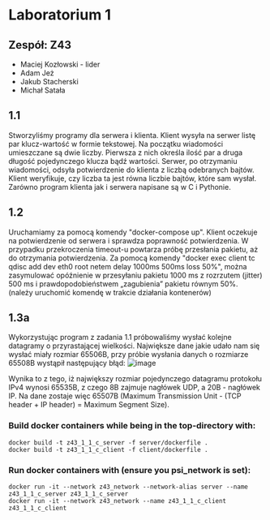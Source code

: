 # Laboratorium 1
## Zespół: Z43
- Maciej Kozłowski - lider
- Adam Jeż
- Jakub Stacherski
- Michał Satała


## 1.1
Stworzyliśmy programy dla serwera i klienta. Klient wysyła na serwer listę par klucz-wartość w formie tekstowej. Na początku wiadomości umieszczane są dwie liczby. Pierwsza z nich określa ilość par a druga długość pojedynczego klucza bądź wartości. Serwer, po otrzymaniu wiadomości, odsyła potwierdzenie do klienta z liczbą odebranych bajtów. Klient weryfikuje, czy liczba ta jest równa liczbie bajtów, które sam wysłał. Zarówno program klienta jak i serwera napisane są w C i Pythonie.

## 1.2
Uruchamiamy za pomocą komendy "docker-compose up".
Klient oczekuje na potwierdzenie od serwera i sprawdza poprawność potwierdzenia. W przypadku przekroczenia timeout-u powtarza próbę przesłania pakietu, aż do otrzymania potwierdzenia.
Za pomocą komendy "docker exec client tc qdisc add dev eth0 root netem delay 1000ms 500ms loss 50%", można zasymulować opóźnienie w przesyłaniu pakietu 1000 ms z rozrzutem (jitter) 500 ms i prawdopodobieństwem „zagubienia” pakietu równym 50%. (należy uruchomić komendę w trakcie działania kontenerów)

## 1.3a
Wykorzystując program z zadania 1.1 próbowaliśmy wysłać kolejne datagramy o przyrastającej wielkości. Największe dane jakie udało nam się wysłać miały rozmiar 65506B, przy próbie wysłania danych o rozmiarze 65508B wystąpił następujący błąd:
![image](https://github.com/kubao503/psi-lab/assets/67715928/18d1b40e-6ea4-4cce-9fa1-18567337d554)

Wynika to z tego, iż największy rozmiar pojedynczego datagramu protokołu IPv4 wynosi 65535B, z czego 8B zajmuje nagłówek UDP, a 20B - nagłówek IP. Na dane zostaje więc 65507B (Maximum Transmission Unit - (TCP header + IP header) = Maximum Segment Size).

### Build docker containers while being in the top-directory with:
```console
docker build -t z43_1_1_c_server -f server/dockerfile .
docker build -t z43_1_1_c_client -f client/dockerfile .
```
### Run docker containers with (ensure you psi_network is set):
```console
docker run -it --network z43_network --network-alias server --name z43_1_1_c_server z43_1_1_c_server
docker run -it --network z43_network --name z43_1_1_c_client z43_1_1_c_client
```
